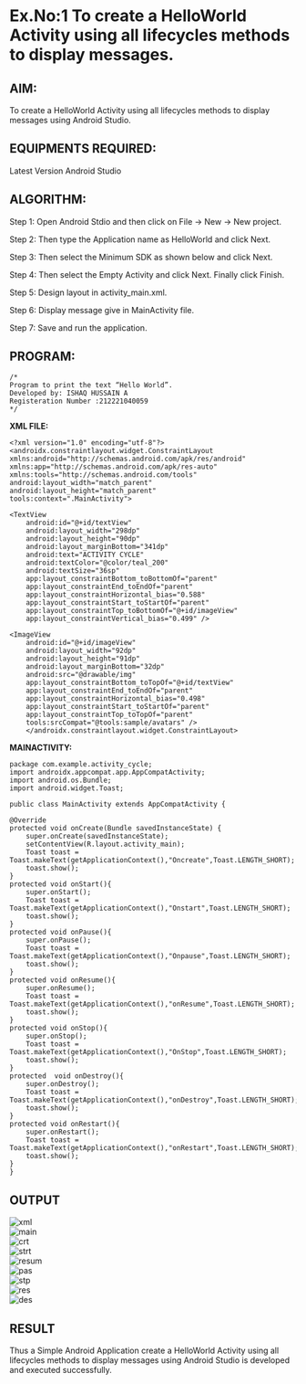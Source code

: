 # Ex.No:1 To create a HelloWorld Activity using all lifecycles methods to display messages.


## AIM:

To create a HelloWorld Activity using all lifecycles methods to display messages using Android Studio.

## EQUIPMENTS REQUIRED:

Latest Version Android Studio

## ALGORITHM:

Step 1: Open Android Stdio and then click on File -> New -> New project.

Step 2: Then type the Application name as HelloWorld and click Next. 

Step 3: Then select the Minimum SDK as shown below and click Next.

Step 4: Then select the Empty Activity and click Next. Finally click Finish.

Step 5: Design layout in activity_main.xml.

Step 6: Display message give in MainActivity file.

Step 7: Save and run the application.

## PROGRAM:
```
/*
Program to print the text “Hello World”.
Developed by: ISHAQ HUSSAIN A
Registeration Number :212221040059
*/
```
**XML FILE:**
    
    
    <?xml version="1.0" encoding="utf-8"?>
    <androidx.constraintlayout.widget.ConstraintLayout xmlns:android="http://schemas.android.com/apk/res/android"
    xmlns:app="http://schemas.android.com/apk/res-auto"
    xmlns:tools="http://schemas.android.com/tools"
    android:layout_width="match_parent"
    android:layout_height="match_parent"
    tools:context=".MainActivity">

    <TextView
        android:id="@+id/textView"
        android:layout_width="298dp"
        android:layout_height="90dp"
        android:layout_marginBottom="341dp"
        android:text="ACTIVITY CYCLE"
        android:textColor="@color/teal_200"
        android:textSize="36sp"
        app:layout_constraintBottom_toBottomOf="parent"
        app:layout_constraintEnd_toEndOf="parent"
        app:layout_constraintHorizontal_bias="0.588"
        app:layout_constraintStart_toStartOf="parent"
        app:layout_constraintTop_toBottomOf="@+id/imageView"
        app:layout_constraintVertical_bias="0.499" />

    <ImageView
        android:id="@+id/imageView"
        android:layout_width="92dp"
        android:layout_height="91dp"
        android:layout_marginBottom="32dp"
        android:src="@drawable/img"
        app:layout_constraintBottom_toTopOf="@+id/textView"
        app:layout_constraintEnd_toEndOf="parent"
        app:layout_constraintHorizontal_bias="0.498"
        app:layout_constraintStart_toStartOf="parent"
        app:layout_constraintTop_toTopOf="parent"
        tools:srcCompat="@tools:sample/avatars" />
        </androidx.constraintlayout.widget.ConstraintLayout>
        
**MAINACTIVITY:**
    
    package com.example.activity_cycle;
    import androidx.appcompat.app.AppCompatActivity;
    import android.os.Bundle;
    import android.widget.Toast;

    public class MainActivity extends AppCompatActivity {

    @Override
    protected void onCreate(Bundle savedInstanceState) {
        super.onCreate(savedInstanceState);
        setContentView(R.layout.activity_main);
        Toast toast = Toast.makeText(getApplicationContext(),"Oncreate",Toast.LENGTH_SHORT);
        toast.show();
    }
    protected void onStart(){
        super.onStart();
        Toast toast = Toast.makeText(getApplicationContext(),"Onstart",Toast.LENGTH_SHORT);
        toast.show();
    }
    protected void onPause(){
        super.onPause();
        Toast toast = Toast.makeText(getApplicationContext(),"Onpause",Toast.LENGTH_SHORT);
        toast.show();
    }
    protected void onResume(){
        super.onResume();
        Toast toast = Toast.makeText(getApplicationContext(),"onResume",Toast.LENGTH_SHORT);
        toast.show();
    }
    protected void onStop(){
        super.onStop();
        Toast toast = Toast.makeText(getApplicationContext(),"OnStop",Toast.LENGTH_SHORT);
        toast.show();
    }
    protected  void onDestroy(){
        super.onDestroy();
        Toast toast = Toast.makeText(getApplicationContext(),"onDestroy",Toast.LENGTH_SHORT);
        toast.show();
    }
    protected void onRestart(){
        super.onRestart();
        Toast toast = Toast.makeText(getApplicationContext(),"onRestart",Toast.LENGTH_SHORT);
        toast.show();
    }
    }


## OUTPUT
   ![xml](https://github.com/HariHaranLK/Mobile-Application-Development/assets/132996089/87f3a213-a6ca-4f4e-ab4f-50fb865588ac) <br>
   ![main](https://github.com/HariHaranLK/Mobile-Application-Development/assets/132996089/88157ada-0f43-4851-8377-833b8e4074a6) <br>
   ![crt](https://github.com/HariHaranLK/Mobile-Application-Development/assets/132996089/5a3239ed-ecfe-47bc-86e4-eecf45ea03ad) <br>
   ![strt](https://github.com/HariHaranLK/Mobile-Application-Development/assets/132996089/8757021d-ab85-4fe2-8cf6-9aeff41d7e52) <br>
   ![resum](https://github.com/HariHaranLK/Mobile-Application-Development/assets/132996089/69ccd14f-999b-4879-8436-8c6c05074048) <br>
   ![pas](https://github.com/HariHaranLK/Mobile-Application-Development/assets/132996089/55d07c84-8ebb-4bf4-ba22-fc649e8e14df) <br>
   ![stp](https://github.com/HariHaranLK/Mobile-Application-Development/assets/132996089/8989f4ba-f9d7-4003-ab59-53c44342f978) <br>
   ![res](https://github.com/HariHaranLK/Mobile-Application-Development/assets/132996089/1ac2fe13-042c-4824-bac1-9c0ff6088593) <br>
   ![des](https://github.com/HariHaranLK/Mobile-Application-Development/assets/132996089/b7fddcc8-e2ef-4c22-bcca-d92572cf143b) <br>

## RESULT
Thus a Simple Android Application create a HelloWorld Activity using all lifecycles methods to display messages using Android Studio is developed and executed successfully.
